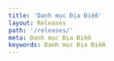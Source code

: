 ```yaml
---
title: 'Danh mục Địa Điểm'
layout: Releases
path: '/releases/'
meta: Danh mục Địa Điểm
keywords: Danh mục Địa Điểm
---
```


